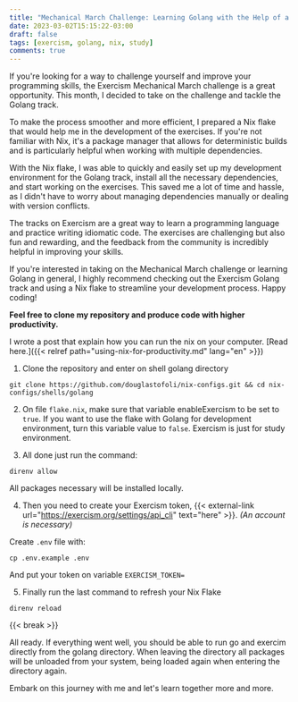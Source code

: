 ```yaml
---
title: "Mechanical March Challenge: Learning Golang with the Help of a Nix Flake"
date: 2023-03-02T15:15:22-03:00
draft: false
tags: [exercism, golang, nix, study]
comments: true
---
```


If you're looking for a way to challenge yourself and improve your programming skills, the Exercism Mechanical March challenge is a great opportunity. This month, I decided to take on the challenge and tackle the Golang track.

To make the process smoother and more efficient, I prepared a Nix flake that would help me in the development of the exercises. If you're not familiar with Nix, it's a package manager that allows for deterministic builds and is particularly helpful when working with multiple dependencies.

With the Nix flake, I was able to quickly and easily set up my development environment for the Golang track, install all the necessary dependencies, and start working on the exercises. This saved me a lot of time and hassle, as I didn't have to worry about managing dependencies manually or dealing with version conflicts.

The tracks on Exercism are a great way to learn a programming language and practice writing idiomatic code. The exercises are challenging but also fun and rewarding, and the feedback from the community is incredibly helpful in improving your skills.

If you're interested in taking on the Mechanical March challenge or learning Golang in general, I highly recommend checking out the Exercism Golang track and using a Nix flake to streamline your development process. Happy coding!


**Feel free to clone my repository and produce code with higher productivity.**

I wrote a post that explain how you can run the nix on your computer. [Read here.]({{< relref path="using-nix-for-productivity.md" lang="en" >}})

1. Clone the repository and enter on shell golang directory
```
git clone https://github.com/douglastofoli/nix-configs.git && cd nix-configs/shells/golang
```

2. On file `flake.nix`, make sure that variable enableExercism to be set to `true`. If you want to use the flake with Golang for development environment, turn this variable value to `false`. Exercism is just for study environment.

3. All done just run the command:
```
direnv allow
```

All packages necessary will be installed locally.

4. Then you need to create your Exercism token, {{< external-link url="https://exercism.org/settings/api_cli" text="here" >}}. _(An account is necessary)_

Create `.env` file with:
```
cp .env.example .env
```

And put your token on variable `EXERCISM_TOKEN=`

5. Finally run the last command to refresh your Nix Flake
```
direnv reload
```
  
{{< break >}}

All ready. If everything went well, you should be able to run go and exercim directly from the golang directory. When leaving the directory all packages will be unloaded from your system, being loaded again when entering the directory again.

Embark on this journey with me and let's learn together more and more.
